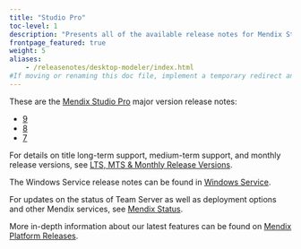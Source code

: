 ```yaml
---
title: "Studio Pro"
toc-level: 1
description: "Presents all of the available release notes for Mendix Studio Pro."
frontpage_featured: true
weight: 5
aliases:
    - /releasenotes/desktop-modeler/index.html
#If moving or renaming this doc file, implement a temporary redirect and let the respective team know they should update the URL in the product. See Mapping to Products for more details.
---
```


These are the [Mendix Studio Pro](/refguide/) major version release notes:

* [9](9)
* [8](8)
* [7](7)

For details on title long-term support, medium-term support, and monthly release versions, see [LTS, MTS & Monthly Release Versions](lts-mts).

The Windows Service release notes can be found in [Windows Service](windows-service).

For updates on the status of Team Server as well as deployment options and other Mendix services, see [Mendix Status](https://status.mendix.com/).

More in-depth information about our latest features can be found on [Mendix Platform Releases](https://www.mendix.com/releases/).
